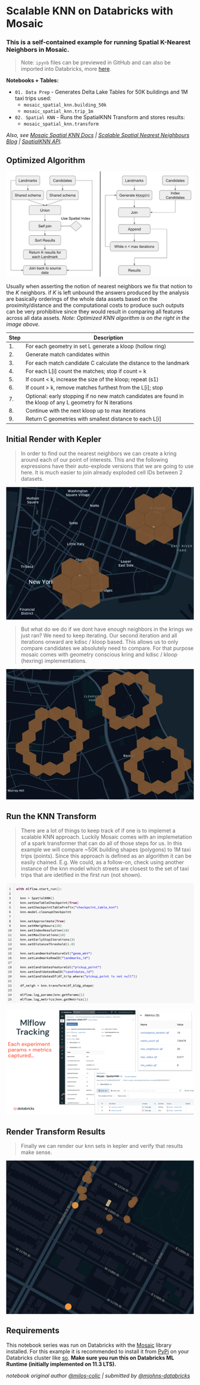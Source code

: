 # Scalable KNN on Databricks with Mosaic

### This is a self-contained example for running Spatial K-Nearest Neighbors in Mosaic.

> Note: `ipynb` files can be previewed in GitHub and can also be imported into Databricks, more [here](https://docs.databricks.com/en/notebooks/notebook-export-import.html).

__Notebooks + Tables:__

</p>

* `01. Data Prep` - Generates Delta Lake Tables for 50K buildings and 1M taxi trips used:
  * `mosaic_spatial_knn.building_50k`
  * `mosaic_spatial_knn.trip_1m`
* `02. Spatial KNN` - Runs the SpatialKNN Transform and stores results:
  * `mosaic_spatial_knn.transform`

 _Also, see [Mosaic Spatial KNN Docs](https://databrickslabs.github.io/mosaic/models/spatial-knn.html) | [Scalable Spatial Nearest Neighbours Blog](https://medium.com/@milos.colic/scalable-spatial-nearest-neighbours-with-mosaic-336ce37edbae) | [SpatialKNN API](https://github.com/databrickslabs/mosaic/blob/main/python/mosaic/models/knn/spatial_knn.py)._


## Optimized Algorithm 

![KNN Algorithm](./images/knn_algorithm.png)

Usually when asserting the notion of nearest neighbors we fix that notion to the _K_ neighbors. if _K_ is left unbound the answers produced by the analysis are basically orderings of the whole data assets based on the proximity/distance and the computational costs to produce such outputs can be very prohibitive since they would result in comparing all features across all data assets. _Note: Optimized KNN algorithm is on the right in the image above._

</p>

| Step        | Description |
| ----------- | ----------- |
| 1. | For each geometry in set L generate a kloop (hollow ring) |
| 2. | Generate match candidates within |
| 3. | For each match candidate C calculate the distance to the landmark |
| 4. | For each L[i] count the matches; stop if count =  k |
| 5. | If count < k, increase the size of the kloop;  repeat (s1) |
| 6. | If count > k, remove matches furthest from the L[i]; stop |
| 7. | Optional: early stopping if no new match candidates are found in the kloop of any L geometry for N iterations |
| 8. | Continue with the next kloop up to max iterations |
| 9. | Return C geometries with smallest distance to each L[i] |


## Initial Render with Kepler

> In order to find out the nearest neighbors we can create a kring around each of our point of interests. This and the following expressions have their auto-explode versions that we are going to use here. It is much easier to join already exploded cell IDs between 2 datasets.

![K-Ring](./images/kring1.png)  

> But what do we do if we dont have enough neighbors in the krings we just ran? We need to keep iterating. Our second iteration and all iterations onward are kdisc / kloop based. This allows us to only compare candidates we absolutely need to compare. For that purpose mosaic comes with geometry conscious kring and kdisc / kloop (hexring) implementations. 

![K-loop](./images/kloop2.png)


## Run the KNN Transform

> There are a lot of things to keep track of if one is to implemet a scalable KNN approach. Luckily Mosaic comes with an implemetation of a spark transformer that can do all of those steps for us. In this example we will compare ~50K building shapes (polygons) to 1M taxi trips (points). Since this approach is defined as an algorithm it can be easily chained. E.g. We could, as a follow-on, check using another instance of the knn model which streets are closest to the set of taxi trips that are idetified in the first run (not shown).

![KNN Transform Code](./images/knn_transform_code.png)

![KNN Mlflow](./images/knn_mlflow.png)

## Render Transform Results

> Finally we can render our knn sets in kepler and verify that results make sense.

![KNN Transform results](./images/knn_transform_results.png)

## Requirements
This notebook series was run on Databricks with the [Mosaic](https://github.com/databrickslabs/mosaic/tree/main/python) library installed. For this example it is recommended to install it from [PyPi](https://pypi.org/project/databricks-mosaic/) on your Databricks cluster like [so](https://docs.databricks.com/libraries/cluster-libraries.html). __Make sure you run this on Databricks ML Runtime (initially implemented on 11.3 LTS).__

*notebook original author [@milos-colic](https://github.com/milos-colic) | submitted by [@mjohns-databricks](https://github.com/mjohns-databricks)* 
